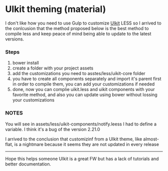 # UIkit theming (material)


I don't like how you need to use Gulp to customize [UIkit](https://github.com/uikit/uikit) LESS so I arrived to the conlcusion that the method proposed below is the best method to compile less and keep peace of mind being able to update to the latest versions.

### Steps

1. bower install
2. create a folder with your project assets
3. add the customizations you need to asstes/less/uikit-core folder
4. you have to create all components separately and import it's parent first in order to compile them, you can add your customizations if needed
5. done, now you can complie uikit.less and uikit components with your favorite method, and also you can update using bower without lossing your customizations


### NOTES

You will see in assets/less/uikit-components/notify.leess I had to define a variable. I think it's a bug of the version 2.21.0

I arrived to the conclusion that customizinf from a UIkit theme, like almost-flat, is a nightmare because it seems they are not updated in every release

---

Hope this helps someone UIkit is a great FW but has a lack of tutorials and better documentation.


